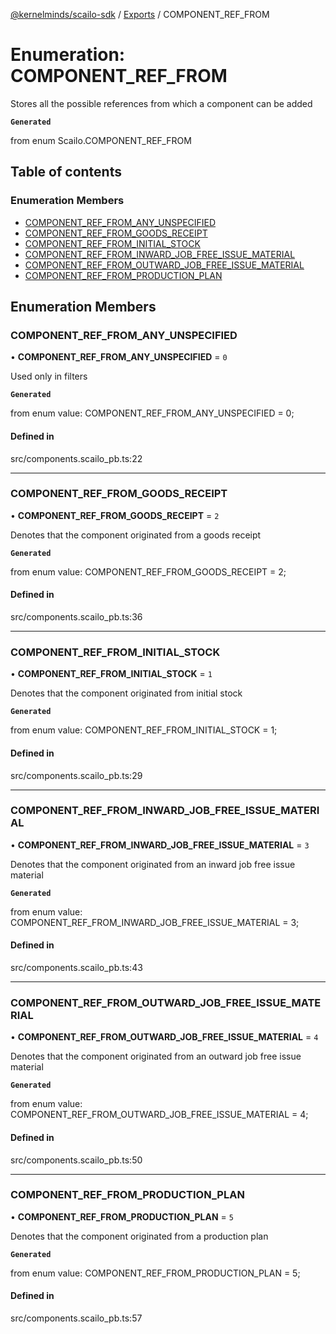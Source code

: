 [@kernelminds/scailo-sdk](../README.md) / [Exports](../modules.md) / COMPONENT\_REF\_FROM

# Enumeration: COMPONENT\_REF\_FROM

Stores all the possible references from which a component can be added

**`Generated`**

from enum Scailo.COMPONENT_REF_FROM

## Table of contents

### Enumeration Members

- [COMPONENT\_REF\_FROM\_ANY\_UNSPECIFIED](COMPONENT_REF_FROM.md#component_ref_from_any_unspecified)
- [COMPONENT\_REF\_FROM\_GOODS\_RECEIPT](COMPONENT_REF_FROM.md#component_ref_from_goods_receipt)
- [COMPONENT\_REF\_FROM\_INITIAL\_STOCK](COMPONENT_REF_FROM.md#component_ref_from_initial_stock)
- [COMPONENT\_REF\_FROM\_INWARD\_JOB\_FREE\_ISSUE\_MATERIAL](COMPONENT_REF_FROM.md#component_ref_from_inward_job_free_issue_material)
- [COMPONENT\_REF\_FROM\_OUTWARD\_JOB\_FREE\_ISSUE\_MATERIAL](COMPONENT_REF_FROM.md#component_ref_from_outward_job_free_issue_material)
- [COMPONENT\_REF\_FROM\_PRODUCTION\_PLAN](COMPONENT_REF_FROM.md#component_ref_from_production_plan)

## Enumeration Members

### COMPONENT\_REF\_FROM\_ANY\_UNSPECIFIED

• **COMPONENT\_REF\_FROM\_ANY\_UNSPECIFIED** = ``0``

Used only in filters

**`Generated`**

from enum value: COMPONENT_REF_FROM_ANY_UNSPECIFIED = 0;

#### Defined in

src/components.scailo_pb.ts:22

___

### COMPONENT\_REF\_FROM\_GOODS\_RECEIPT

• **COMPONENT\_REF\_FROM\_GOODS\_RECEIPT** = ``2``

Denotes that the component originated from a goods receipt

**`Generated`**

from enum value: COMPONENT_REF_FROM_GOODS_RECEIPT = 2;

#### Defined in

src/components.scailo_pb.ts:36

___

### COMPONENT\_REF\_FROM\_INITIAL\_STOCK

• **COMPONENT\_REF\_FROM\_INITIAL\_STOCK** = ``1``

Denotes that the component originated from initial stock

**`Generated`**

from enum value: COMPONENT_REF_FROM_INITIAL_STOCK = 1;

#### Defined in

src/components.scailo_pb.ts:29

___

### COMPONENT\_REF\_FROM\_INWARD\_JOB\_FREE\_ISSUE\_MATERIAL

• **COMPONENT\_REF\_FROM\_INWARD\_JOB\_FREE\_ISSUE\_MATERIAL** = ``3``

Denotes that the component originated from an inward job free issue material

**`Generated`**

from enum value: COMPONENT_REF_FROM_INWARD_JOB_FREE_ISSUE_MATERIAL = 3;

#### Defined in

src/components.scailo_pb.ts:43

___

### COMPONENT\_REF\_FROM\_OUTWARD\_JOB\_FREE\_ISSUE\_MATERIAL

• **COMPONENT\_REF\_FROM\_OUTWARD\_JOB\_FREE\_ISSUE\_MATERIAL** = ``4``

Denotes that the component originated from an outward job free issue material

**`Generated`**

from enum value: COMPONENT_REF_FROM_OUTWARD_JOB_FREE_ISSUE_MATERIAL = 4;

#### Defined in

src/components.scailo_pb.ts:50

___

### COMPONENT\_REF\_FROM\_PRODUCTION\_PLAN

• **COMPONENT\_REF\_FROM\_PRODUCTION\_PLAN** = ``5``

Denotes that the component originated from a production plan

**`Generated`**

from enum value: COMPONENT_REF_FROM_PRODUCTION_PLAN = 5;

#### Defined in

src/components.scailo_pb.ts:57
